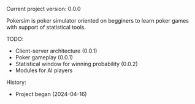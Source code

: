 Current project version: 0.0.0

Pokersim is poker simulator oriented on begginers to learn poker games with support of statistical tools. 

TODO:
- Client-server architecture (0.0.1)
- Poker gameplay (0.0.1)
- Statistical window for winning probability (0.0.2)
- Modules for AI players

History:
- Project began (2024-04-16)
